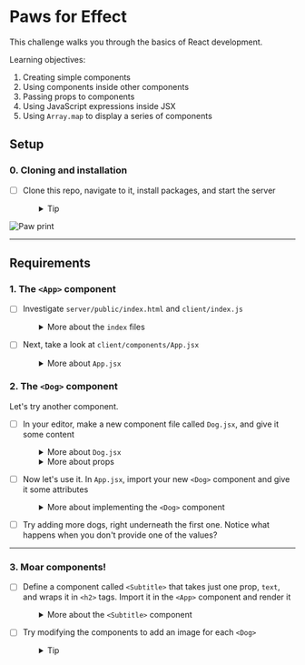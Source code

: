 # Paws for Effect

This challenge walks you through the basics of React development.

Learning objectives: 

 1. Creating simple components
 2. Using components inside other components
 3. Passing props to components
 4. Using JavaScript expressions inside JSX
 5. Using `Array.map` to display a series of components


## Setup

### 0. Cloning and installation
- [ ] Clone this repo, navigate to it, install packages, and start the server
  <details style="padding-left: 2em">
    <summary>Tip</summary>

    ```sh
    npm install
    npm run dev
    ```
  </details>

![Paw print](screenshots/paw.png)

---
## Requirements

### 1. The `<App>` component

- [ ] Investigate `server/public/index.html` and `client/index.js`
  <details style="padding-left: 2em">
    <summary>More about the <code>index</code> files</summary>

    If you take a look at `server/public/index.html`, you'll see there's a single div with the id `app`. It's just there for React to bind with. In `client/index.js`, we find this:

    ```js
    import App from './components/App'

    document.addEventListener('DOMContentLoaded', () => {
      ReactDOM.render(
        <App/>,
        document.getElementById('app')
      )
    })
    ```
    
    Plain 'ole `DOMContentLoaded`, like you've seen in Foundations. So to start our React app off, we listen to make sure that the DOM has been loaded by the browser before **rendering** our components (making them show up on the page).
  </details>

- [ ] Next, take a look at `client/components/App.jsx`
  <details style="padding-left: 2em">
    <summary>More about <code>App.jsx</code></summary>

    ```jsx
    const App = () => (
      <div className='container'>
        <img className='spinner' src='/images/paw.png' />
      </div>
    )

    export default App
    ```

    Effectively this whole functional component is a `render` function. All it does is return some [markup](https://en.wikipedia.org/wiki/Markup_language), expressed as [JSX](https://jsx.github.io/). Instead of rendering a template, such as we do when using [Handlebars](https://handlebarsjs.com), we're dealing here with small chunks of the page at a time which are inserted into `index.html`. Each 'chunk' (component) can contain other components, some of which can be repeated to build lists of items on the page.
  </details>

### 2. The `<Dog>` component

Let's try another component.
- [ ] In your editor, make a new component file called `Dog.jsx`, and give it some content
  <details style="padding-left: 2em">
    <summary>More about <code>Dog.jsx</code></summary>

    First, save it into the `client/components` directory.

    Copy/paste the following for the contents of Dog.jsx
    ```jsx
    import React from 'react'

    const Dog = (props) => {
      return (
        <div className='dog-wrapper'>
          <div className='dog'>
            <div className='dog-name-plate'>
              <span className='dog-name'>{props.name}</span>
              <span className='dog-breed'>{props.breed}</span>
            </div>
            <span className='dog-superpower'>{props.superpower}</span>
          </div>
        </div>
      )
    }

    export default Dog
    ```

    Notice that it looks a lot like `App.jsx`, except there are a few extra tags and we're making use of **props**.
  </details>

  <details style="padding-left: 2em">
    <summary>More about props</summary>

    The props come from what we would normally think of as **attributes** on the component's tag in JSX:

    ```jsx
    <Dog name='Desdemona' breed='Bulldog' superpower='Heat vision' />
    ```

    Here, `name`, `breed`, and `superpower` are **props**. The `<Dog>` component will receive them as a JavaScript object like this:

    ```js
    const props = {
      name: 'Desdemona',
      breed: 'Bulldog',
      superpower: 'Heat vision'
    }
    ```

    When we refer to a prop in JSX we have to put it inside curly braces, like this:

    ```jsx
    <span>{props.name}</span>
    ```
  </details>

- [ ] Now let's use it. In `App.jsx`, import your new `<Dog>` component and give it some attributes
  <details style="padding-left: 2em">
    <summary>More about implementing the <code>&lt;Dog&gt;</code> component</summary>

    In `App.jsx`, import the `<Dog>` component
    ```js
    import Dog from './Dog.jsx'
    ```

    and add a `<Dog>` tag (use Desdemona, above if you like). The JSX returned should look something like this:

    ```jsx
    (
      <div className='container'>
        <img className='spinner' src='/images/paw.png' />
        <Dog name='Desdemona' breed='Bulldog' superpower='Heat vision' />
      </div>
    )
    ```
    
    > To understand why no explicit 'return' statement is needed here, check out MDN's docs on [Arrow functions](https://developer.mozilla.org/en-US/docs/Web/JavaScript/Reference/Functions/Arrow_functions).

    You should see something like this in the browser:

    ![A Dog component](screenshots/dog.png)
  </details>

- [ ] Try adding more dogs, right underneath the first one. Notice what happens when you don't provide one of the values?

---

### 3. Moar components!

- [ ] Define a component called `<Subtitle>` that takes just one prop, `text`, and wraps it in `<h2>` tags. Import it in the `<App>` component and render it
  <details style="padding-left: 2em">
    <summary>More about the <code>&lt;Subtitle&gt;</code> component</summary>

    Rendering `<Subtitle>` into the `<App>` might look like this:

    ```jsx
    <img className='spinner' src='/images/paw.png' />
    <Subtitle text='Canines using supercanine abilities for social good.' />
    <Dog name='Desdemona' breed='Bulldog' superpower='Heat vision' />
    ```

    You should see something like this:

    ![Subtitle component](screenshots/subtitle.png)
  </details>

- [ ] Try modifying the components to add an image for each `<Dog>`
  <details style="padding-left: 2em">
    <summary>Tip</summary>
    
    The `server/public/images` directory contains a few dog silhouettes.
  </details>

